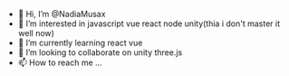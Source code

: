 - 👋 Hi, I’m @NadiaMusax
- 👀 I’m interested in javascript vue react node unity(thia i don't master it well now)
- 🌱 I’m currently learning react vue
- 💞️ I’m looking to collaborate on unity three.js
- 📫 How to reach me ...

<!---
NadiaMusax/NadiaMusax is a ✨ special ✨ repository because its `README.md` (this file) appears on your GitHub profile.
You can click the Preview link to take a look at your changes.
--->
